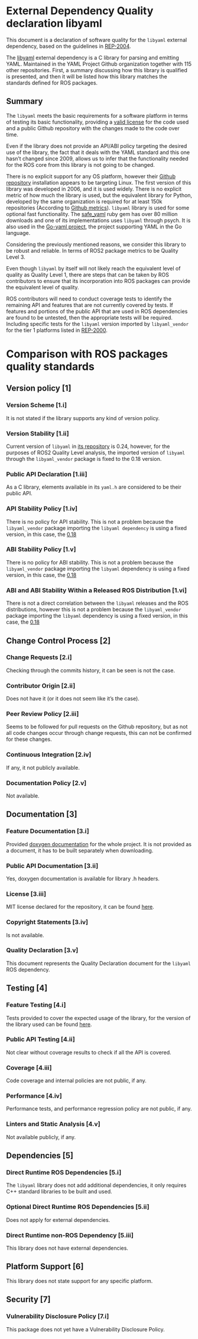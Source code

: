 # External Dependency Quality declaration libyaml

This document is a declaration of software quality for the `libyaml` external dependency, based on the guidelines in [REP-2004](https://github.com/ros-infrastructure/rep/blob/rep-2004/rep-2004.rst).

The [libyaml](https://github.com/yaml/libyaml) external dependency is a C library for parsing and emitting YAML.
Maintained in the YAML Project Github organization together with 115 other repositories.
First, a summary discussing how this library is qualified is presented, and then it will be listed how this library matches the standards defined for ROS packages.

## Summary

The `libyaml` meets the basic requirements for a software platform in terms of testing its basic functionality, providing a [valid license](https://github.com/yaml/libyaml/blob/master/License) for the code used and a public Github repository with the changes made to the code over time.

Even if the library does not provide an API/ABI policy targeting the desired use of the library, the fact that it deals with the YAML standard and this one hasn’t changed since 2009, allows us to infer that the functionality needed for the ROS core from this library is not going to be changed.

There is no explicit support for any OS platform, however their [Github repository](https://github.com/yaml/libyaml) installation appears to be targeting Linux.
The first version of this library was developed in 2006, and it is used widely.
There is no explicit metric of how much the library is used, but the equivalent library for Python, developed by the same organization is required for at least 150k repositories (According to [Github metrics](https://github.com/yaml/pyyaml/network/dependents?package_id=UGFja2FnZS01MjUyMjEzNQ%3D%3D)).
`libyaml` library is used for some optional fast functionality.
The [safe_yaml](https://rubygems.org/gems/safe_yaml) ruby gem has over 80 million downloads and one of its implementations uses `libyaml` through psych.
It is also used in the [Go-yaml project](https://github.com/go-yaml/yaml), the project supporting YAML in the Go language.

Considering the previously mentioned reasons, we consider this library to be robust and reliable. In terms of ROS2 package metrics to be Quality Level 3.

Even though `libyaml` by itself will not likely reach the equivalent level of quality as Quality Level 1, there are steps that can be taken by ROS contributors to ensure that its incorporation into ROS packages can provide the equivalent level of quality.

ROS contributors will need to conduct coverage tests to identify the remaining API and features that are not currently covered by tests.
If features and portions of the public API that are used in ROS dependencies are found to be untested, then the appropriate tests will be required.
Including specific tests for the `libyaml` version imported by `libyaml_vendor` for the tier 1 platforms listed in [REP-2000](https://www.ros.org/reps/rep-2000.html#support-tiers).

# Comparison with ROS packages quality standards

## Version policy [1]

### Version Scheme [1.i]

It is not stated if the library supports any kind of version policy.

### Version Stability [1.ii]

Current version of `libyaml` in [its repository](https://github.com/yaml/libyaml) is 0.24, however, for the purposes of ROS2 Quality Level analysis, the imported version of `libyaml` through the `libyaml_vendor` package is fixed to the 0.18 version.

### Public API Declaration [1.iii]

As a C library, elements available in its `yaml.h` are considered to be their public API.

### API Stability Policy [1.iv]

There is no policy for API stability. This is not a problem because the `libyaml_vendor` package importing the `libyaml dependency` is using a fixed version, in this case, the [0.18](https://github.com/yaml/libyaml/tree/release-0.1.8)

### ABI Stability Policy [1.v]

There is no policy for ABI stability. This is not a problem because the `libyaml_vendor` package importing the `libyaml` dependency is using a fixed version, in this case, the [0.18](https://github.com/yaml/libyaml/tree/release-0.1.8)

### ABI and ABI Stability Within a Released ROS Distribution [1.vi]

There is not a direct correlation between the `libyaml` releases and the ROS distributions, however this is not a problem because the `libyaml_vendor` package importing the `libyaml` dependency is using a fixed version, in this case, the [0.18](https://github.com/yaml/libyaml/tree/release-0.1.8)

## Change Control Process [2]

### Change Requests [2.i]

Checking through the commits history, it can be seen is not the case.

### Contributor Origin [2.ii]

Does not have it (or it does not seem like it’s the case).

### Peer Review Policy [2.iii]

Seems to be followed for pull requests on the Github repository, but as not all code changes occur through change requests, this can not be confirmed for these changes.

### Continuous Integration [2.iv]

If any, it not publicly available.

### Documentation Policy [2.v]

Not available.

## Documentation [3]

### Feature Documentation [3.i]

Provided [doxygen documentation](https://github.com/yaml/libyaml/tree/master/doc) for the whole project. It is not provided as a document, it has to be built separately when downloading.

### Public API Documentation [3.ii]

Yes, doxygen documentation is available for library .h headers.

### License [3.iii]

MIT license declared for the repository, it can be found [here](https://github.com/yaml/libyaml/blob/master/LICENSE).

### Copyright Statements [3.iv]

Is not available.

### Quality Declaration [3.v]

This document represents the Quality Declaration document for the `libyaml` ROS dependency.

## Testing [4]

### Feature Testing [4.i]

Tests provided to cover the expected usage of the library, for the version of the library used can be found [here](https://github.com/yaml/libyaml/tree/release-0.1.8/tests).

### Public API Testing [4.ii]

Not clear without coverage results to check if all the API is covered.

### Coverage [4.iii]

Code coverage and internal policies are not public, if any.

### Performance [4.iv]

Performance tests, and performance regression policy are not public, if any.

### Linters and Static Analysis [4.v]

Not available publicly, if any.

## Dependencies [5]

### Direct Runtime ROS Dependencies [5.i]

The `libyaml` library does not add additional dependencies, it only requires C++ standard libraries to be built and used.

### Optional Direct Runtime ROS Dependencies [5.ii]

Does not apply for external dependencies.

### Direct Runtime non-ROS Dependency [5.iii]

This library does not have external dependencies.

## Platform Support [6]

This library does not state support for any specific platform.

## Security [7]

### Vulnerability Disclosure Policy [7.i]

This package does not yet have a Vulnerability Disclosure Policy.
